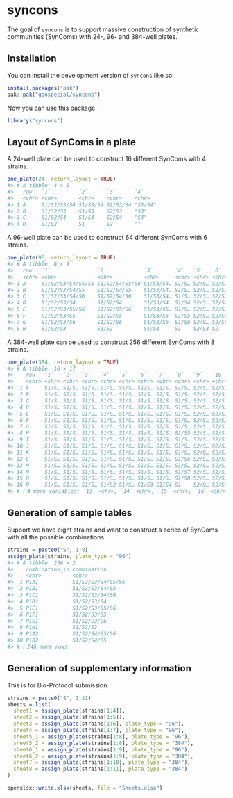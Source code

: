 
<!-- README.md is generated from README.Rmd. Please edit that file -->

# syncons

<!-- badges: start -->
<!-- badges: end -->

The goal of `syncons` is to support massive construction of synthetic
communities (SynComs) with 24-, 96- and 384-well plates.

## Installation

You can install the development version of `syncons` like so:

``` r
install.packages("pak")
pak::pak("gaospecial/syncons")
```

Now you can use this package.

``` r
library("syncons")
```

## Layout of SynComs in a plate

A 24-well plate can be used to construct 16 different SynComs with 4
strains.

``` r
one_plate(24, return_layout = TRUE)
#> # A tibble: 4 × 5
#>   row   `1`         `2`      `3`      `4`    
#>   <chr> <chr>       <chr>    <chr>    <chr>  
#> 1 A     S1/S2/S3/S4 S1/S3/S4 S2/S3/S4 "S3/S4"
#> 2 B     S1/S2/S3    S1/S3    S2/S3    "S3"   
#> 3 C     S1/S2/S4    S1/S4    S2/S4    "S4"   
#> 4 D     S1/S2       S1       S2       ""
```

A 96-well plate can be used to construct 64 different SynComs with 6
strains.

``` r
one_plate(96, return_layout = TRUE)
#> # A tibble: 8 × 9
#>   row   `1`               `2`            `3`       `4`   `5`   `6`   `7`   `8`  
#>   <chr> <chr>             <chr>          <chr>     <chr> <chr> <chr> <chr> <chr>
#> 1 A     S1/S2/S3/S4/S5/S6 S1/S2/S4/S5/S6 S1/S3/S4… S1/S… S2/S… S2/S… S3/S… "S4/…
#> 2 B     S1/S2/S3/S4/S5    S1/S2/S4/S5    S1/S3/S4… S1/S… S2/S… S2/S… S3/S… "S4/…
#> 3 C     S1/S2/S3/S4/S6    S1/S2/S4/S6    S1/S3/S4… S1/S… S2/S… S2/S… S3/S… "S4/…
#> 4 D     S1/S2/S3/S4       S1/S2/S4       S1/S3/S4  S1/S4 S2/S… S2/S4 S3/S4 "S4" 
#> 5 E     S1/S2/S3/S5/S6    S1/S2/S5/S6    S1/S3/S5… S1/S… S2/S… S2/S… S3/S… "S5/…
#> 6 F     S1/S2/S3/S5       S1/S2/S5       S1/S3/S5  S1/S5 S2/S… S2/S5 S3/S5 "S5" 
#> 7 G     S1/S2/S3/S6       S1/S2/S6       S1/S3/S6  S1/S6 S2/S… S2/S6 S3/S6 "S6" 
#> 8 H     S1/S2/S3          S1/S2          S1/S3     S1    S2/S3 S2    S3    ""
```

A 384-well plate can be used to construct 256 different SynComs with 8
strains.

``` r
one_plate(384, return_layout = TRUE)
#> # A tibble: 16 × 17
#>    row   `1`   `2`   `3`   `4`   `5`   `6`   `7`   `8`   `9`   `10`  `11`  `12` 
#>    <chr> <chr> <chr> <chr> <chr> <chr> <chr> <chr> <chr> <chr> <chr> <chr> <chr>
#>  1 A     S1/S… S1/S… S1/S… S1/S… S1/S… S1/S… S1/S… S1/S… S2/S… S2/S… S2/S… S2/S…
#>  2 B     S1/S… S1/S… S1/S… S1/S… S1/S… S1/S… S1/S… S1/S… S2/S… S2/S… S2/S… S2/S…
#>  3 C     S1/S… S1/S… S1/S… S1/S… S1/S… S1/S… S1/S… S1/S… S2/S… S2/S… S2/S… S2/S…
#>  4 D     S1/S… S1/S… S1/S… S1/S… S1/S… S1/S… S1/S… S1/S… S2/S… S2/S… S2/S… S2/S…
#>  5 E     S1/S… S1/S… S1/S… S1/S… S1/S… S1/S… S1/S… S1/S… S2/S… S2/S… S2/S… S2/S…
#>  6 F     S1/S… S1/S… S1/S… S1/S… S1/S… S1/S… S1/S… S1/S… S2/S… S2/S… S2/S… S2/S…
#>  7 G     S1/S… S1/S… S1/S… S1/S… S1/S… S1/S… S1/S… S1/S… S2/S… S2/S… S2/S… S2/S…
#>  8 H     S1/S… S1/S… S1/S… S1/S… S1/S… S1/S… S1/S… S1/S5 S2/S… S2/S… S2/S… S2/S5
#>  9 I     S1/S… S1/S… S1/S… S1/S… S1/S… S1/S… S1/S… S1/S… S2/S… S2/S… S2/S… S2/S…
#> 10 J     S1/S… S1/S… S1/S… S1/S… S1/S… S1/S… S1/S… S1/S… S2/S… S2/S… S2/S… S2/S…
#> 11 K     S1/S… S1/S… S1/S… S1/S… S1/S… S1/S… S1/S… S1/S… S2/S… S2/S… S2/S… S2/S…
#> 12 L     S1/S… S1/S… S1/S… S1/S… S1/S… S1/S… S1/S… S1/S6 S2/S… S2/S… S2/S… S2/S6
#> 13 M     S1/S… S1/S… S1/S… S1/S… S1/S… S1/S… S1/S… S1/S… S2/S… S2/S… S2/S… S2/S…
#> 14 N     S1/S… S1/S… S1/S… S1/S… S1/S… S1/S… S1/S… S1/S7 S2/S… S2/S… S2/S… S2/S7
#> 15 O     S1/S… S1/S… S1/S… S1/S… S1/S… S1/S… S1/S… S1/S8 S2/S… S2/S… S2/S… S2/S8
#> 16 P     S1/S… S1/S… S1/S… S1/S2 S1/S… S1/S3 S1/S4 S1    S2/S… S2/S3 S2/S4 S2   
#> # ℹ 4 more variables: `13` <chr>, `14` <chr>, `15` <chr>, `16` <chr>
```

## Generation of sample tables

Support we have eight strains and want to construct a series of SynComs
with all the possible combinations.

``` r
strains = paste0("S", 1:8)
assign_plate(strains, plate_type = "96")
#> # A tibble: 256 × 2
#>    combination_id combination      
#>    <chr>          <chr>            
#>  1 P1A1           S1/S2/S3/S4/S5/S6
#>  2 P1B1           S1/S2/S3/S4/S5   
#>  3 P1C1           S1/S2/S3/S4/S6   
#>  4 P1D1           S1/S2/S3/S4      
#>  5 P1E1           S1/S2/S3/S5/S6   
#>  6 P1F1           S1/S2/S3/S5      
#>  7 P1G1           S1/S2/S3/S6      
#>  8 P1H1           S1/S2/S3         
#>  9 P1A2           S1/S2/S4/S5/S6   
#> 10 P1B2           S1/S2/S4/S5      
#> # ℹ 246 more rows
```

## Generation of supplementary information

This is for Bio-Protocol submission.

``` r
strains = paste0("S", 1:11)
sheets = list(
  sheet1 = assign_plate(strains[1:4]),
  sheet2 = assign_plate(strains[1:5]),
  sheet3 = assign_plate(strains[1:6], plate_type = "96"),
  sheet4 = assign_plate(strains[1:7], plate_type = "96"),
  sheet5_1 = assign_plate(strains[1:8], plate_type = "96"),
  sheet5_2 = assign_plate(strains[1:8], plate_type = "384"),
  sheet6_1 = assign_plate(strains[1:9], plate_type = "96"),
  sheet6_2 = assign_plate(strains[1:9], plate_type = "384"),
  sheet7 = assign_plate(strains[1:10], plate_type = "384"),
  sheet8 = assign_plate(strains[1:11], plate_type = "384")
)

openxlsx::write.xlsx(sheets, file = "Sheets.xlsx")
```
